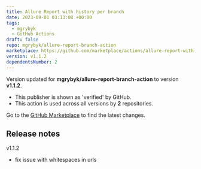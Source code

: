 ```yaml
---
title: Allure Report with history per branch
date: 2023-09-01 03:13:08 +00:00
tags:
  - mgrybyk
  - GitHub Actions
draft: false
repo: mgrybyk/allure-report-branch-action
marketplace: https://github.com/marketplace/actions/allure-report-with-history-per-branch
version: v1.1.2
dependentsNumber: 2
---
```



Version updated for **mgrybyk/allure-report-branch-action** to version **v1.1.2**.
- This publisher is shown as 'verified' by GitHub.
- This action is used across all versions by **2** repositories.

Go to the [GitHub Marketplace](https://github.com/marketplace/actions/allure-report-with-history-per-branch) to find the latest changes.

## Release notes

v1.1.2

- fix issue with whitespaces in urls
